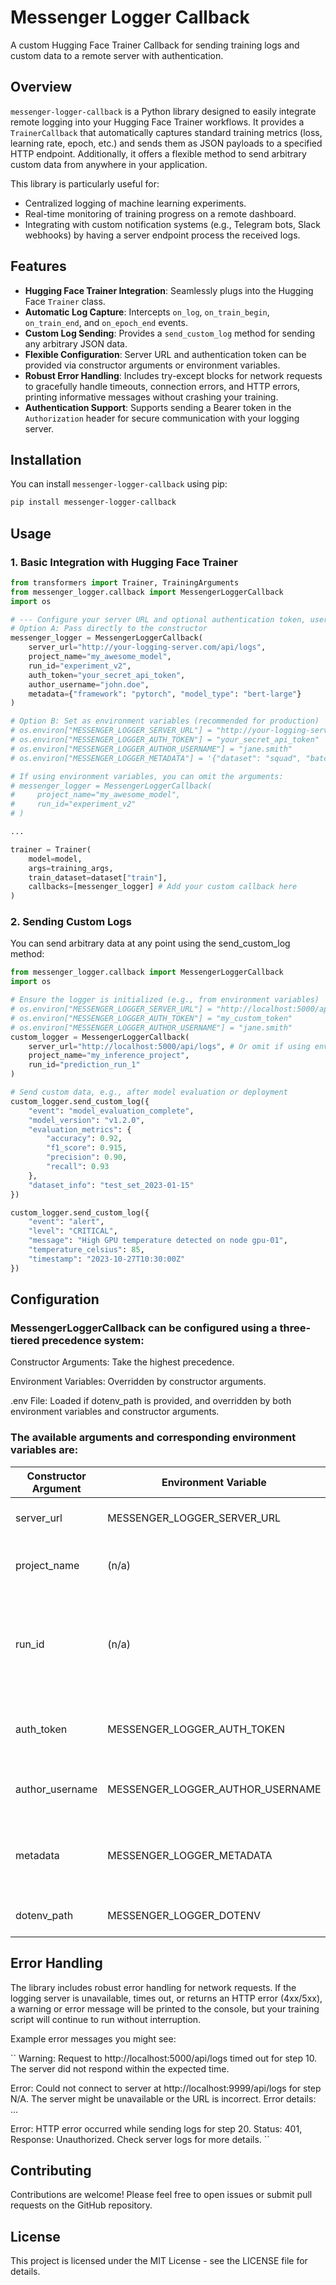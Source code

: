 # Messenger Logger Callback

A custom Hugging Face Trainer Callback for sending training logs and custom data to a remote server with authentication.

## Overview

`messenger-logger-callback` is a Python library designed to easily integrate remote logging into your Hugging Face Trainer workflows. It provides a `TrainerCallback` that automatically captures standard training metrics (loss, learning rate, epoch, etc.) and sends them as JSON payloads to a specified HTTP endpoint. Additionally, it offers a flexible method to send arbitrary custom data from anywhere in your application.

This library is particularly useful for:

* Centralized logging of machine learning experiments.
* Real-time monitoring of training progress on a remote dashboard.
* Integrating with custom notification systems (e.g., Telegram bots, Slack webhooks) by having a server endpoint process the received logs.

## Features

* **Hugging Face Trainer Integration**: Seamlessly plugs into the Hugging Face `Trainer` class.
* **Automatic Log Capture**: Intercepts `on_log`, `on_train_begin`, `on_train_end`, and `on_epoch_end` events.
* **Custom Log Sending**: Provides a `send_custom_log` method for sending any arbitrary JSON data.
* **Flexible Configuration**: Server URL and authentication token can be provided via constructor arguments or environment variables.
* **Robust Error Handling**: Includes try-except blocks for network requests to gracefully handle timeouts, connection errors, and HTTP errors, printing informative messages without crashing your training.
* **Authentication Support**: Supports sending a Bearer token in the `Authorization` header for secure communication with your logging server.

## Installation

You can install `messenger-logger-callback` using pip:

```bash
pip install messenger-logger-callback
```

## Usage

### 1. Basic Integration with Hugging Face Trainer

```Python
from transformers import Trainer, TrainingArguments
from messenger_logger.callback import MessengerLoggerCallback
import os

# --- Configure your server URL and optional authentication token, username, and metadata ---
# Option A: Pass directly to the constructor
messenger_logger = MessengerLoggerCallback(
    server_url="http://your-logging-server.com/api/logs",
    project_name="my_awesome_model",
    run_id="experiment_v2",
    auth_token="your_secret_api_token",
    author_username="john.doe",
    metadata={"framework": "pytorch", "model_type": "bert-large"}
)

# Option B: Set as environment variables (recommended for production)
# os.environ["MESSENGER_LOGGER_SERVER_URL"] = "http://your-logging-server.com/api/logs"
# os.environ["MESSENGER_LOGGER_AUTH_TOKEN"] = "your_secret_api_token"
# os.environ["MESSENGER_LOGGER_AUTHOR_USERNAME"] = "jane.smith"
# os.environ["MESSENGER_LOGGER_METADATA"] = '{"dataset": "squad", "batch_size": 32}'

# If using environment variables, you can omit the arguments:
# messenger_logger = MessengerLoggerCallback(
#     project_name="my_awesome_model",
#     run_id="experiment_v2"
# )

...

trainer = Trainer(
    model=model,
    args=training_args,
    train_dataset=dataset["train"],
    callbacks=[messenger_logger] # Add your custom callback here
)
```

### 2. Sending Custom Logs
You can send arbitrary data at any point using the send_custom_log method:

```Python
from messenger_logger.callback import MessengerLoggerCallback
import os

# Ensure the logger is initialized (e.g., from environment variables)
# os.environ["MESSENGER_LOGGER_SERVER_URL"] = "http://localhost:5000/api/logs"
# os.environ["MESSENGER_LOGGER_AUTH_TOKEN"] = "my_custom_token"
# os.environ["MESSENGER_LOGGER_AUTHOR_USERNAME"] = "jane.smith"
custom_logger = MessengerLoggerCallback(
    server_url="http://localhost:5000/api/logs", # Or omit if using env vars
    project_name="my_inference_project",
    run_id="prediction_run_1"
)

# Send custom data, e.g., after model evaluation or deployment
custom_logger.send_custom_log({
    "event": "model_evaluation_complete",
    "model_version": "v1.2.0",
    "evaluation_metrics": {
        "accuracy": 0.92,
        "f1_score": 0.915,
        "precision": 0.90,
        "recall": 0.93
    },
    "dataset_info": "test_set_2023-01-15"
})

custom_logger.send_custom_log({
    "event": "alert",
    "level": "CRITICAL",
    "message": "High GPU temperature detected on node gpu-01",
    "temperature_celsius": 85,
    "timestamp": "2023-10-27T10:30:00Z"
})
```

## Configuration

### MessengerLoggerCallback can be configured using a three-tiered precedence system:

Constructor Arguments: Take the highest precedence.

Environment Variables: Overridden by constructor arguments.

.env File: Loaded if dotenv_path is provided, and overridden by both environment variables and constructor arguments.

### The available arguments and corresponding environment variables are:

| Constructor Argument | Environment Variable | Description |
| -----| ----- | ----- |
| server_url | MESSENGER_LOGGER_SERVER_URL | The HTTP endpoint to send logs to. Required. |
| project_name | (n/a) | A string identifier for your project. Defaults to "default_project". |
| run_id | (n/a) | A unique identifier for the current training run. If not provided, a timestamp-based ID is generated. |
| auth_token | MESSENGER_LOGGER_AUTH_TOKEN | An authentication token for the Authorization header. |
| author_username | MESSENGER_LOGGER_AUTHOR_USERNAME | The username of the author. Defaults to "anonymous". |
| metadata | MESSENGER_LOGGER_METADATA | A dictionary of static metadata. The environment variable should be a valid JSON string
| dotenv_path | MESSENGER_LOGGER_DOTENV | Path to a .env file to load variables from. |


## Error Handling
The library includes robust error handling for network requests. If the logging server is unavailable, times out, or returns an HTTP error (4xx/5xx), a warning or error message will be printed to the console, but your training script will continue to run without interruption.

Example error messages you might see:

``
Warning: Request to http://localhost:5000/api/logs timed out for step 10. The server did not respond within the expected time.

Error: Could not connect to server at http://localhost:9999/api/logs for step N/A. The server might be unavailable or the URL is incorrect. Error details: ...

Error: HTTP error occurred while sending logs for step 20. Status: 401, Response: Unauthorized. Check server logs for more details.
``

## Contributing
Contributions are welcome! Please feel free to open issues or submit pull requests on the GitHub repository.

## License
This project is licensed under the MIT License - see the LICENSE file for details.
